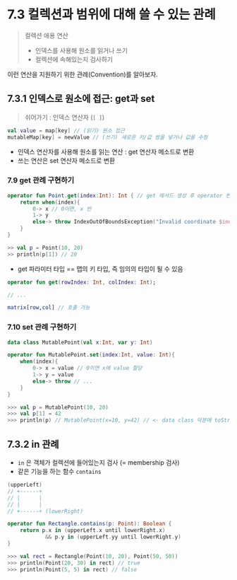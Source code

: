 # 7.3 컬렉션과 범위에 대해 쓸 수 있는 관례

> 컬렉션 애용 연산
> - 인덱스를 사용해 원소를 읽거나 쓰기
> - 컬렉션에 속해있는지 검사하기

이런 연산을 지원하기 위한 관례(Convention)를 알아보자.

## 7.3.1 인덱스로 원소에 접근: get과 set

> 쉬어가기 : 인덱스 연산자 (`[ ]`)
```kotlin
val value = map[key] // (읽기) 원소 접근
mutableMap[key] = newValue // (쓰기) 새로운 키/값 쌍을 넣거나 값을 수정
```

* 인덱스 연산자를 사용해 원소를 읽는 연산 : get 연산자 메소드로 변환
* 쓰는 연산은 set 연산자 메소드로 변환

### 7.9 get 관례 구현하기
```kotlin
operator fun Point.get(index:Int): Int { // get 메서드 생성 후 operator 변경자를 붙이기만 하면 됨.
    return when(index){
        0-> x // 0이면, x 반
        1-> y
        else-> throw IndexOutOfBoundsException("Invalid coordinate $index") 
    }
}

>> val p = Point(10, 20)
>> println(p[1]) // 20
```

* get 파라미터 타입 == 맵의 키 타입, 즉 임의의 타입이 될 수 있음
```kotlin
operator fun get(rowIndex: Int, colIndex: Int);

// ...

matrix[row,col] // 호출 가능
```

### 7.10 set 관례 구현하기
```kotlin
data class MutablePoint(val x:Int, var y: Int)

operator fun MutablePoint.set(index:Int, value: Int){
    when(index){
        0-> x = value // 0이면 x에 value 할당
        1-> y = value
        else-> throw // ...
    }
}

>>> val p = MutablePoint(10, 20)
>>> val p[1] = 42
>>> println(p) // MutablePoint(x=10, y=42) // <- data class 덕분에 toString() 자동 선언
```


## 7.3.2 in 관례
- `in` 은 객체가 컬렉션에 들어있는지 검사 (= membership 검사)
- 같은 기능을 하는 함수 `contains`


```kotlin
(upperLeft)
// +------+
// |      |
// |      |
// +------+ (lowerRight)

operator fun Rectangle.contains(p: Point): Boolean {
    return p.x in (upperLeft.x until lowerRight.x)
    		&& p.y in (upperLeft.yy until lowerRight.y)
}

>>> val rect = Rectangle(Point(10, 20), Point(50, 50))
>>> println(Point(20, 30) in rect) // true
>>> println(Point(5, 5) in rect) // false
```





